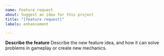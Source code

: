 ```yaml
---
name: Feature request
about: Suggest an idea for this project
title: "[feature request]"
labels: enhancement

---
```


**Describe the feature**
Describe the new feature idea, and how it can solve problems in gameplay or create new mechanics.
